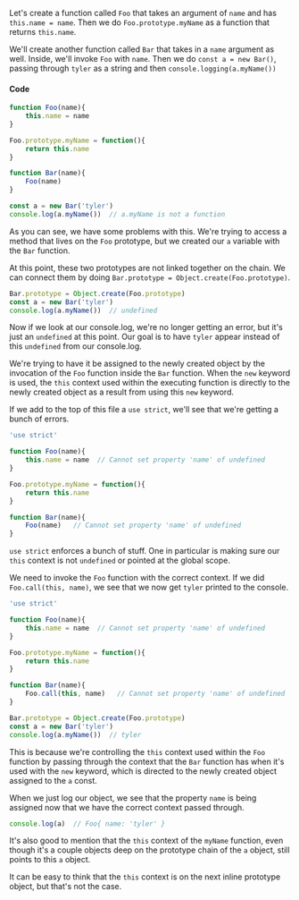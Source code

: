 Let's create a function called `Foo` that takes an argument of `name` and has `this.name = name`. Then we do `Foo.prototype.myName` as a function that returns `this.name`.

We'll create another function called `Bar` that takes in a `name` argument as well. Inside, we'll invoke `Foo` with `name`. Then we do `const a = new Bar()`, passing through `tyler` as a string and then `console.logging(a.myName())`

#### Code
```javascript
function Foo(name){
    this.name = name
}

Foo.prototype.myName = function(){
    return this.name
}

function Bar(name){
    Foo(name)
}

const a = new Bar('tyler')
console.log(a.myName())  // a.myName is not a function
```

As you can see, we have some problems with this. We're trying to access a method that lives on the `Foo` prototype, but we created our `a` variable with the `Bar` function.

At this point, these two prototypes are not linked together on the chain. We can connect them by doing `Bar.prototype = Object.create(Foo.prototype)`.

```javascript
Bar.prototype = Object.create(Foo.prototype)
const a = new Bar('tyler')
console.log(a.myName())  // undefined
```

Now if we look at our console.log, we're no longer getting an error, but it's just an `undefined` at this point. Our goal is to have `tyler` appear instead of this `undefined` from our console.log.

We're trying to have it be assigned to the newly created object by the invocation of the `Foo` function inside the `Bar` function. When the `new` keyword is used, the `this` context used within the executing function is directly to the newly created object as a result from using this `new` keyword.

If we add to the top of this file a `use strict`, we'll see that we're getting a bunch of errors. 

```javascript
'use strict'

function Foo(name){
    this.name = name  // Cannot set property 'name' of undefined
}

Foo.prototype.myName = function(){
    return this.name
}

function Bar(name){
    Foo(name)   // Cannot set property 'name' of undefined
}
```

`use strict` enforces a bunch of stuff. One in particular is making sure our `this` context is not `undefined` or pointed at the global scope.

We need to invoke the `Foo` function with the correct context. If we did `Foo.call(this, name)`, we see that we now get `tyler` printed to the console.

```javascript
'use strict'

function Foo(name){
    this.name = name  // Cannot set property 'name' of undefined
}

Foo.prototype.myName = function(){
    return this.name
}

function Bar(name){
    Foo.call(this, name)   // Cannot set property 'name' of undefined
}

Bar.prototype = Object.create(Foo.prototype)
const a = new Bar('tyler')
console.log(a.myName())  // tyler
```

This is because we're controlling the `this` context used within the `Foo` function by passing through the context that the `Bar` function has when it's used with the `new` keyword, which is directed to the newly created object assigned to the `a` const.

When we just log our object, we see that the property `name` is being assigned now that we have the correct context passed through. 

```javascript
console.log(a)  // Foo{ name: 'tyler' }
```
It's also good to mention that the `this` context of the `myName` function, even though it's a couple objects deep on the prototype chain of the `a` object, still points to this `a` object.

It can be easy to think that the `this` context is on the next inline prototype object, but that's not the case.